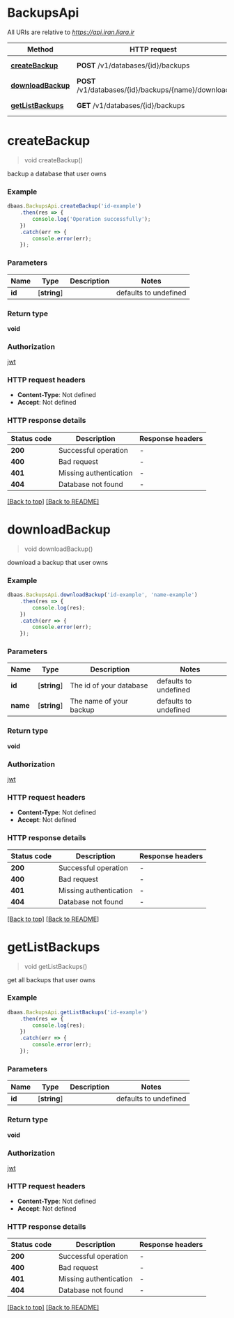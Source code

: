 # BackupsApi

All URIs are relative to *https://api.iran.liara.ir*

Method | HTTP request | Description
------------- | ------------- | -------------
[**createBackup**](BackupsApi.md#createBackup) | **POST** /v1/databases/{id}/backups | Backup a database
[**downloadBackup**](BackupsApi.md#downloadBackup) | **POST** /v1/databases/{id}/backups/{name}/download | Download a backup
[**getListBackups**](BackupsApi.md#getListBackups) | **GET** /v1/databases/{id}/backups | Get all backups


# **createBackup**
> void createBackup()

backup a database that user owns

### Example


```typescript
dbaas.BackupsApi.createBackup('id-example')
    .then(res => {
        console.log('Operation successfully');
    })
    .catch(err => {
        console.error(err);
    });
```


### Parameters

Name | Type | Description  | Notes
------------- | ------------- | ------------- | -------------
 **id** | [**string**] |  | defaults to undefined


### Return type

**void**

### Authorization

[jwt](../../README.md#jwt)

### HTTP request headers

 - **Content-Type**: Not defined
 - **Accept**: Not defined


### HTTP response details
| Status code | Description | Response headers |
|-------------|-------------|------------------|
**200** | Successful operation |  -  |
**400** | Bad request |  -  |
**401** | Missing authentication |  -  |
**404** | Database not found |  -  |

[[Back to top]](#) [[Back to README]](./../../README.md)

# **downloadBackup**
> void downloadBackup()

download a backup that user owns

### Example


```typescript
dbaas.BackupsApi.downloadBackup('id-example', 'name-example')
    .then(res => {
        console.log(res);
    })
    .catch(err => {
        console.error(err);
    });
```


### Parameters

Name | Type | Description  | Notes
------------- | ------------- | ------------- | -------------
 **id** | [**string**] | The id of your database | defaults to undefined
 **name** | [**string**] | The name of your backup | defaults to undefined


### Return type

**void**

### Authorization

[jwt](../../README.md#jwt)

### HTTP request headers

 - **Content-Type**: Not defined
 - **Accept**: Not defined


### HTTP response details
| Status code | Description | Response headers |
|-------------|-------------|------------------|
**200** | Successful operation |  -  |
**400** | Bad request |  -  |
**401** | Missing authentication |  -  |
**404** | Database not found |  -  |

[[Back to top]](#) [[Back to README]](./../../README.md)

# **getListBackups**
> void getListBackups()

get all backups that user owns

### Example


```typescript
dbaas.BackupsApi.getListBackups('id-example')
    .then(res => {
        console.log(res);
    })
    .catch(err => {
        console.error(err);
    });
```


### Parameters

Name | Type | Description  | Notes
------------- | ------------- | ------------- | -------------
 **id** | [**string**] |  | defaults to undefined


### Return type

**void**

### Authorization

[jwt](../../README.md#jwt)

### HTTP request headers

 - **Content-Type**: Not defined
 - **Accept**: Not defined


### HTTP response details
| Status code | Description | Response headers |
|-------------|-------------|------------------|
**200** | Successful operation |  -  |
**400** | Bad request |  -  |
**401** | Missing authentication |  -  |
**404** | Database not found |  -  |

[[Back to top]](#) [[Back to README]](./../../README.md)
